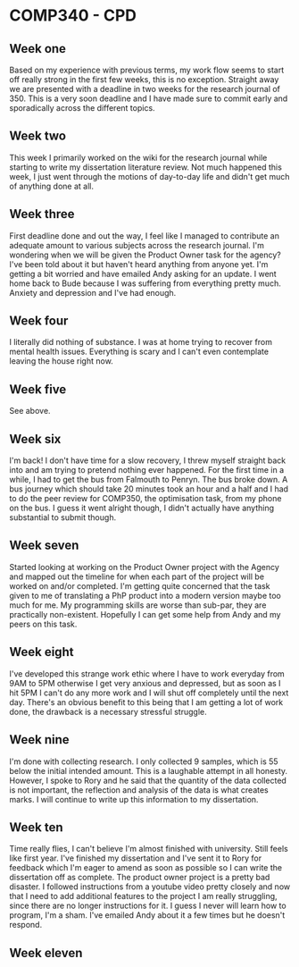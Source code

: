 # COMP340 - CPD

## Week one
Based on my experience with previous terms, my work flow seems to start off really strong in the first few weeks, this is no exception. Straight away we are presented with a deadline in two weeks for the research journal of 350. This is a very soon deadline and I have made sure to commit early and sporadically across the different topics.

## Week two
This week I primarily worked on the wiki for the research journal while starting to write my dissertation literature review. Not much happened this week, I just went through the motions of day-to-day life and didn't get much of anything done at all.

## Week three
First deadline done and out the way, I feel like I managed to contribute an adequate amount to various subjects across the research journal. I'm wondering when we will be given the Product Owner task for the agency? I've been told about it but haven't heard anything from anyone yet. I'm getting a bit worried and have emailed Andy asking for an update.
I went home back to Bude because I was suffering from everything pretty much. Anxiety and depression and I've had enough.

## Week four
I literally did nothing of substance. I was at home trying to recover from mental health issues. Everything is scary and I can't even contemplate leaving the house right now.

## Week five
See above.

## Week six
I'm back! I don't have time for a slow recovery, I threw myself straight back into and am trying to pretend nothing ever happened.
For the first time in a while, I had to get the bus from Falmouth to Penryn. The bus broke down. A bus journey which should take 20 minutes took an hour and a half and I had to do the peer review for COMP350, the optimisation task, from my phone on the bus. I guess it went alright though, I didn't actually have anything substantial to submit though. 

## Week seven
Started looking at working on the Product Owner project with the Agency and mapped out the timeline for when each part of the project will be worked on and/or completed. I'm getting quite concerned that the task given to me of translating a PhP product into a modern version maybe too much for me. My programming skills are worse than sub-par, they are practically non-existent. Hopefully I can get some help from Andy and my peers on this task.

## Week eight
I've developed this strange work ethic where I have to work everyday from 9AM to 5PM otherwise I get very anxious and depressed, but as soon as I hit 5PM I can't do any more work and I will shut off completely until the next day. There's an obvious benefit to this being that I am getting a lot of work done, the drawback is a necessary stressful struggle.

## Week nine
I'm done with collecting research. I only collected 9 samples, which is 55 below the initial intended amount. This is a laughable attempt in all honesty. However, I spoke to Rory and he said that the quantity of the data collected is not important, the reflection and analysis of the data is what creates marks. I will continue to write up this information to my dissertation.

## Week ten
Time really flies, I can't believe I'm almost finished with university. Still feels like first year. I've finished my dissertation and I've sent it to Rory for feedback which I'm eager to amend as soon as possible so I can write the dissertation off as complete. 
The product owner project is a pretty bad disaster. I followed instructions from a youtube video pretty closely and now that I need to add additional features to the project I am really struggling, since there are no longer instructions for it. I guess I never will learn how to program, I'm a sham. I've emailed Andy about it a few times but he doesn't respond.

## Week eleven


